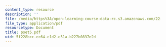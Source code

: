 ```yaml
---
content_type: resource
description: ''
file: /media/https%3A/open-learning-course-data-rc.s3.amazonaws.com/22-616-plasma-transport-theory-fall-2003/5f228bccec64c1d2e51ab227b0837e2d_pset5.pdf
file_type: application/pdf
resourcetype: Document
title: pset5.pdf
uid: 5f228bcc-ec64-c1d2-e51a-b227b0837e2d
---
```

